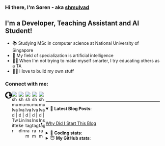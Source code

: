 ### Hi there, I'm Søren - aka [shmulvad][website]

## I'm a Developer, Teaching Assistant and AI Student!
- 📚 Studying MSc in computer science at National University of Singapore
- 🧠 My field of specialization is artificial intelligence
- 👨‍🏫 When I'm not trying to make myself smarter, I try educating others as a TA
- 👨‍💻 I love to build my own stuff

### Connect with me:

[<img align="left" alt="shmulvad.com" width="22px" src="https://raw.githubusercontent.com/iconic/open-iconic/master/svg/globe.svg" />][website]

[<img align="left" alt="shmulvad | Twitter" width="22px" src="https://cdn.jsdelivr.net/npm/simple-icons@v3/icons/twitter.svg" />][twitter]

[<img align="left" alt="shmulvad | LinkedIn" width="22px" src="https://cdn.jsdelivr.net/npm/simple-icons@v3/icons/linkedin.svg" />][linkedin]

[<img align="left" alt="shmulvad | Instagram" width="22px" src="https://cdn.jsdelivr.net/npm/simple-icons@v3/icons/instagram.svg" />][instagram]

[<img align="left" alt="shmulvad | Instagram" width="22px" src="https://cdn.jsdelivr.net/npm/simple-icons@v3/icons/stackoverflow.svg" />][stackOverflow]

[<img align="left" alt="shmulvad | Instagram" width="22px" src="https://cdn.jsdelivr.net/npm/simple-icons@v3/icons/gmail.svg" />][mail]

<br />

---

<details open>
 <summary>📕 <b>Latest Blog Posts</b>: </summary>

<br>

<!-- BLOG-POST-LIST:START -->
- [Why Did I Start This Blog](https://shmulvad.com/blog/why-did-start-this-blog)
<!-- BLOG-POST-LIST:END -->

</details>

<!-- --- -->

<details>
 <summary>🤖 <b>Coding stats</b>: </summary>

<br>

<!--START_SECTION:waka-->
**I'm a Night 🦉** 

```text
🌞 Morning    77 commits     ████░░░░░░░░░░░░░░░░░░░░░   17.04% 
🌆 Daytime    127 commits    ███████░░░░░░░░░░░░░░░░░░   28.1% 
🌃 Evening    119 commits    ██████░░░░░░░░░░░░░░░░░░░   26.33% 
🌙 Night      129 commits    ███████░░░░░░░░░░░░░░░░░░   28.54%

```


📊 **This Week I Spent My Time On** 

```text
💬 Programming Languages: 
Python                   11 hrs 48 mins      █████████████░░░░░░░░░░░░   53.58% 
Other                    5 hrs 19 mins       ██████░░░░░░░░░░░░░░░░░░░   24.14% 
TeX                      2 hrs 2 mins        ██░░░░░░░░░░░░░░░░░░░░░░░   9.27% 
Text                     1 hr 54 mins        ██░░░░░░░░░░░░░░░░░░░░░░░   8.64% 
HTML                     22 mins             ░░░░░░░░░░░░░░░░░░░░░░░░░   1.72%

🔥 Editors: 
VS Code                  13 hrs 34 mins      ███████████████░░░░░░░░░░   61.59% 
Zsh                      5 hrs 19 mins       ██████░░░░░░░░░░░░░░░░░░░   24.14% 
Sublime Text             3 hrs 8 mins        ███░░░░░░░░░░░░░░░░░░░░░░   14.27%

🐱‍💻 Projects: 
uncertainty-modelling    9 hrs 25 mins       ██████████░░░░░░░░░░░░░░░   42.79% 
Labs                     4 hrs 51 mins       █████░░░░░░░░░░░░░░░░░░░░   22.02% 
NNaDL                    3 hrs 19 mins       ███░░░░░░░░░░░░░░░░░░░░░░   15.1% 
Unknown Project          2 hrs 52 mins       ███░░░░░░░░░░░░░░░░░░░░░░   13.08% 
ai-planning              52 mins             █░░░░░░░░░░░░░░░░░░░░░░░░   3.97%

```


<!--END_SECTION:waka-->

</details>

<!-- --- -->

<details>
 <summary>😇 <b>My GitHub stats</b>: </summary>

<br>

<img align="left" alt="shmulvad's Github Stats" src="https://github-readme-stats.vercel.app/api?username=shmulvad&show_icons=true&hide_border=true" />

</details>



[website]: https://shmulvad.com
[twitter]: https://twitter.com/shmulvad
[linkedin]: https://linkedin.com/in/shmulvad
[instagram]: https://instagram.com/shmulvad
[stackOverflow]: https://stackoverflow.com/users/9248793/shmulvad
[mail]: mailto:shmulvad@gmail.com
